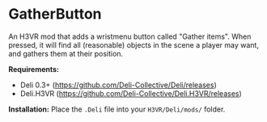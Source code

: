 # GatherButton

An H3VR mod that adds a wristmenu button called "Gather items". When pressed, it will find all (reasonable) objects in the scene a player may want, and gathers them at their position. 

**Requirements:**
- Deli 0.3+ (https://github.com/Deli-Collective/Deli/releases)
- Deli.H3VR (https://github.com/Deli-Collective/Deli.H3VR/releases)

**Installation:**
Place the `.Deli` file into your `H3VR/Deli/mods/` folder. 
